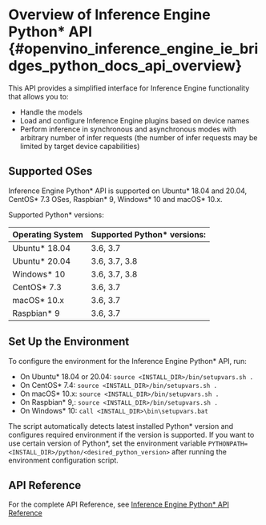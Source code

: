 # Overview of Inference Engine Python* API {#openvino_inference_engine_ie_bridges_python_docs_api_overview}

This API provides a simplified interface for Inference Engine functionality that allows you to:

* Handle the models
* Load and configure Inference Engine plugins based on device names
* Perform inference in synchronous and asynchronous modes with arbitrary number of infer requests (the number of infer requests may be limited by target device capabilities)

## Supported OSes

Inference Engine Python\* API is supported on Ubuntu\* 18.04 and 20.04, CentOS\* 7.3 OSes, Raspbian\* 9, Windows\* 10
and macOS\* 10.x.

Supported Python* versions:

| Operating System | Supported Python\* versions: |
|:----- | :----- |
| Ubuntu\* 18.04  | 3.6, 3.7 |
| Ubuntu\* 20.04  | 3.6, 3.7, 3.8 |
| Windows\* 10 | 3.6, 3.7, 3.8 |
| CentOS\* 7.3 | 3.6, 3.7 |
| macOS\* 10.x  | 3.6, 3.7 |
| Raspbian\* 9  | 3.6, 3.7 |


## Set Up the Environment

To configure the environment for the Inference Engine Python\* API, run:
 * On Ubuntu\* 18.04 or 20.04: `source <INSTALL_DIR>/bin/setupvars.sh .`
 * On CentOS\* 7.4: `source <INSTALL_DIR>/bin/setupvars.sh .`
 * On macOS\* 10.x: `source <INSTALL_DIR>/bin/setupvars.sh .`
 * On Raspbian\* 9,: `source <INSTALL_DIR>/bin/setupvars.sh .`
 * On Windows\* 10: `call <INSTALL_DIR>\bin\setupvars.bat`

The script automatically detects latest installed Python\* version and configures required environment if the version is supported.
If you want to use certain version of Python\*, set the environment variable `PYTHONPATH=<INSTALL_DIR>/python/<desired_python_version>`
after running the environment configuration script.

## API Reference
For the complete API Reference, see  [Inference Engine Python* API Reference](ie_python_api/annotated.html)
